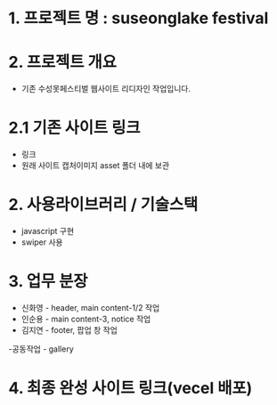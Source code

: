 # 1. 프로젝트 명 : suseonglake festival

# 2. 프로젝트 개요

- 기존 수성못페스티벌 웹사이트 리디자인 작업입니다.

# 2.1 기존 사이트 링크

- 링크
- 원래 사이트 캡처이미지 asset 폴더 내에 보관

# 2. 사용라이브러리 / 기술스택

- javascript 구현
- swiper 사용

# 3. 업무 분장

- 신화영 - header, main content-1/2 작업
- 인순용 - main content-3, notice 작업
- 김지연 - footer, 팝업 창 작업

-공동작업 - gallery

# 4. 최종 완성 사이트 링크(vecel 배포)
